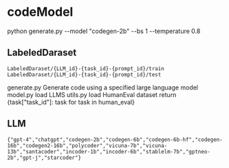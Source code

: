 # codeModel

python generate.py --model "codegen-2b" --bs 1 --temperature 0.8



## LabeledDaraset
    LabeledDaraset/{LLM_id}-{task_id}-{prompt_id}/train
    LabeledDaraset/{LLM_id}-{task_id}-{prompt_id}/test


generate.py			Generate code using a specified large language model
model.py				load LLMS
utils.py              load HumanEval dataset   return {task["task_id"]: task for task in human_eval}

## LLM
    {"gpt-4","chatgpt","codegen-2b","codegen-6b","codegen-6b-hf","codegen-16b","codegen2-16b","polycoder","vicuna-7b","vicuna-13b","santacoder","incoder-1b","incoder-6b","stablelm-7b","gptneo-2b","gpt-j","starcoder"}
